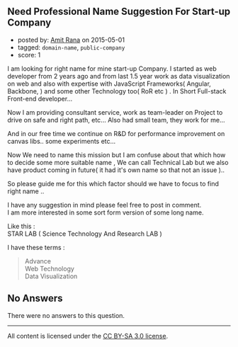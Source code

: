 ## Need Professional Name Suggestion For Start-up Company

- posted by: [Amit Rana](https://stackexchange.com/users/1923037/amit-rana) on 2015-05-01
- tagged: `domain-name`, `public-company`
- score: 1

I am looking for right name for mine start-up Company.
I started as web developer from 2 years ago and from last 1.5 year work as data visualization on web and also with expertise with JavaScript Frameworks( Angular, Backbone, ) and some other Technology too( RoR etc ) . In Short Full-stack Front-end developer...

Now I am providing consultant service,  work as team-leader on Project to drive on safe and right path, etc... Also had small team, they work for me... 

And in our free time we continue on R&D for performance improvement on canvas libs.. some experiments etc...  

Now We need to name this mission but I am confuse about that which how to decide some more suitable name , We can call Technical Lab but we also have product coming in future( it had it's own name so that not an issue )..

So please guide me for this which factor should we have to focus to find right name ..

I have any suggestion in mind please feel free to post in comment.<br /> 
I am more interested in some sort form version of some long name.

Like this : <br />
STAR LAB ( Science Technology And Research LAB )

I have these terms :

> Advance <br />
> Web Technology<br />
> Data Visualization


## No Answers

There were no answers to this question.


---

All content is licensed under the [CC BY-SA 3.0 license](https://creativecommons.org/licenses/by-sa/3.0/).
